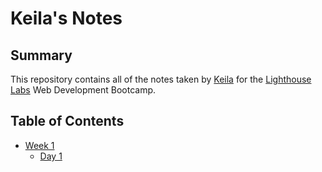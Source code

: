 # Keila's Notes
## Summary

This repository contains all of the notes taken by [Keila](https://github.com/keilamari) for the [Lighthouse Labs](https://www.lighthouselabs.ca/) Web Development Bootcamp.

## Table of Contents

* [Week 1](/Week_1)
  * [Day 1](/Week_1/Day_1)